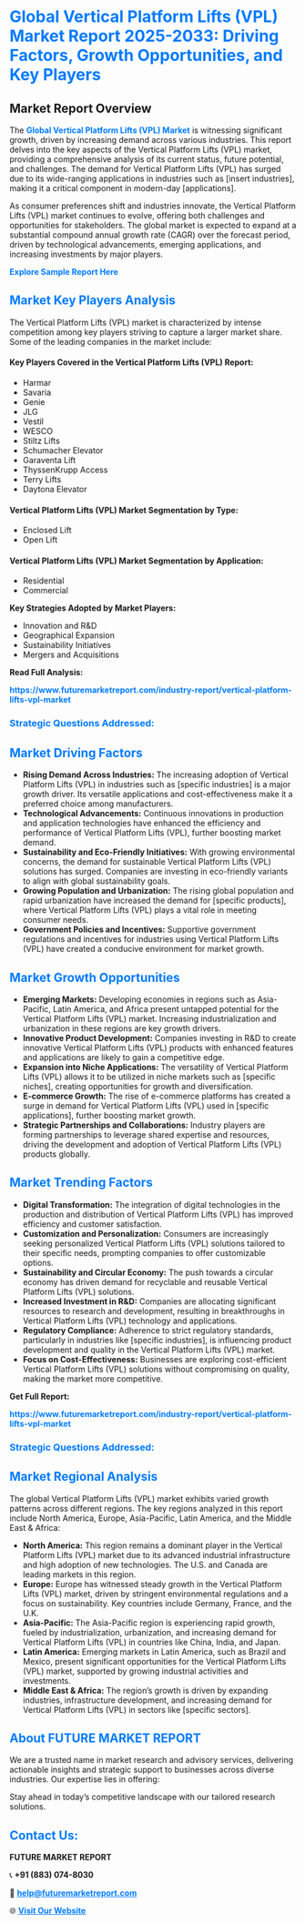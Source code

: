 <h1 style="color: #007BFF;">Global Vertical Platform Lifts (VPL) Market Report 2025-2033: Driving Factors, Growth Opportunities, and Key Players</h1>

<section id="overview">
<h2>Market Report Overview</h2>
<p>The <a href="https://www.futuremarketreport.com/industry-report/vertical-platform-lifts-vpl-market" style="color: #007BFF; text-decoration: none;"><strong>Global Vertical Platform Lifts (VPL) Market</strong></a> is witnessing significant growth, driven by increasing demand across various industries. This report delves into the key aspects of the Vertical Platform Lifts (VPL) market, providing a comprehensive analysis of its current status, future potential, and challenges. The demand for Vertical Platform Lifts (VPL) has surged due to its wide-ranging applications in industries such as [insert industries], making it a critical component in modern-day [applications].</p>
<p>As consumer preferences shift and industries innovate, the Vertical Platform Lifts (VPL) market continues to evolve, offering both challenges and opportunities for stakeholders. The global market is expected to expand at a substantial compound annual growth rate (CAGR) over the forecast period, driven by technological advancements, emerging applications, and increasing investments by major players.</p>
</section>

<section id="overview">
<p><a href="https://www.futuremarketreport.com/request-sample/reportId=88888" style="color: #007BFF; text-decoration: none;"><strong>Explore Sample Report Here</strong></a></p>
</section>

<section id="key-players">
<h2 style="color: #007BFF;">Market Key Players Analysis</h2>
<p>The Vertical Platform Lifts (VPL) market is characterized by intense competition among key players striving to capture a larger market share. Some of the leading companies in the market include:</p>
<h4>Key Players Covered in the Vertical Platform Lifts (VPL) Report:</h4>
<ul><li>Harmar</li><li>Savaria</li><li>Genie</li><li>JLG</li><li>Vestil</li><li>WESCO</li><li>Stiltz Lifts</li><li>Schumacher Elevator</li><li>Garaventa Lift</li><li>ThyssenKrupp Access</li><li>Terry Lifts</li><li>Daytona Elevator</li></ul>
<h4>Vertical Platform Lifts (VPL) Market Segmentation by Type:</h4>
<ul><li>Enclosed Lift</li><li>Open Lift</li></ul>

<h4>Vertical Platform Lifts (VPL) Market Segmentation by Application:</h4>
<ul><li>Residential</li><li>Commercial</li></ul>
<p><strong>Key Strategies Adopted by Market Players:</strong></p>
<ul>
<li>Innovation and R&D</li>
<li>Geographical Expansion</li>
<li>Sustainability Initiatives</li>
<li>Mergers and Acquisitions</li>
</ul>
</section>

<section>
<p><strong>Read Full Analysis: </strong></p><a href="https://www.futuremarketreport.com/industry-report/vertical-platform-lifts-vpl-market" style="color: #007BFF; text-decoration: none;"><strong>https://www.futuremarketreport.com/industry-report/vertical-platform-lifts-vpl-market</strong></a>
<h3 style="color: #007BFF;">Strategic Questions Addressed:</h3>
</section>

<section id="driving-factors">
<h2 style="color: #007BFF;">Market Driving Factors</h2>
<ul>
<li><strong>Rising Demand Across Industries:</strong> The increasing adoption of Vertical Platform Lifts (VPL) in industries such as [specific industries] is a major growth driver. Its versatile applications and cost-effectiveness make it a preferred choice among manufacturers.</li>
<li><strong>Technological Advancements:</strong> Continuous innovations in production and application technologies have enhanced the efficiency and performance of Vertical Platform Lifts (VPL), further boosting market demand.</li>
<li><strong>Sustainability and Eco-Friendly Initiatives:</strong> With growing environmental concerns, the demand for sustainable Vertical Platform Lifts (VPL) solutions has surged. Companies are investing in eco-friendly variants to align with global sustainability goals.</li>
<li><strong>Growing Population and Urbanization:</strong> The rising global population and rapid urbanization have increased the demand for [specific products], where Vertical Platform Lifts (VPL) plays a vital role in meeting consumer needs.</li>
<li><strong>Government Policies and Incentives:</strong> Supportive government regulations and incentives for industries using Vertical Platform Lifts (VPL) have created a conducive environment for market growth.</li>
</ul>
</section>

<section id="growth-opportunities">
<h2 style="color: #007BFF;">Market Growth Opportunities</h2>
<ul>
<li><strong>Emerging Markets:</strong> Developing economies in regions such as Asia-Pacific, Latin America, and Africa present untapped potential for the Vertical Platform Lifts (VPL) market. Increasing industrialization and urbanization in these regions are key growth drivers.</li>
<li><strong>Innovative Product Development:</strong> Companies investing in R&D to create innovative Vertical Platform Lifts (VPL) products with enhanced features and applications are likely to gain a competitive edge.</li>
<li><strong>Expansion into Niche Applications:</strong> The versatility of Vertical Platform Lifts (VPL) allows it to be utilized in niche markets such as [specific niches], creating opportunities for growth and diversification.</li>
<li><strong>E-commerce Growth:</strong> The rise of e-commerce platforms has created a surge in demand for Vertical Platform Lifts (VPL) used in [specific applications], further boosting market growth.</li>
<li><strong>Strategic Partnerships and Collaborations:</strong> Industry players are forming partnerships to leverage shared expertise and resources, driving the development and adoption of Vertical Platform Lifts (VPL) products globally.</li>
</ul>
</section>

<section id="trending-factors">
<h2 style="color: #007BFF;">Market Trending Factors</h2>
<ul>
<li><strong>Digital Transformation:</strong> The integration of digital technologies in the production and distribution of Vertical Platform Lifts (VPL) has improved efficiency and customer satisfaction.</li>
<li><strong>Customization and Personalization:</strong> Consumers are increasingly seeking personalized Vertical Platform Lifts (VPL) solutions tailored to their specific needs, prompting companies to offer customizable options.</li>
<li><strong>Sustainability and Circular Economy:</strong> The push towards a circular economy has driven demand for recyclable and reusable Vertical Platform Lifts (VPL) solutions.</li>
<li><strong>Increased Investment in R&D:</strong> Companies are allocating significant resources to research and development, resulting in breakthroughs in Vertical Platform Lifts (VPL) technology and applications.</li>
<li><strong>Regulatory Compliance:</strong> Adherence to strict regulatory standards, particularly in industries like [specific industries], is influencing product development and quality in the Vertical Platform Lifts (VPL) market.</li>
<li><strong>Focus on Cost-Effectiveness:</strong> Businesses are exploring cost-efficient Vertical Platform Lifts (VPL) solutions without compromising on quality, making the market more competitive.</li>
</ul>
</section>

<section>
<p><strong>Get Full Report: </strong></p><a href="https://www.futuremarketreport.com/industry-report/vertical-platform-lifts-vpl-market" style="color: #007BFF; text-decoration: none;"><strong>https://www.futuremarketreport.com/industry-report/vertical-platform-lifts-vpl-market</strong></a>
<h3 style="color: #007BFF;">Strategic Questions Addressed:</h3>
</section>


<section id="regional-analysis">
<h2 style="color: #007BFF;">Market Regional Analysis</h2>
<p>The global Vertical Platform Lifts (VPL) market exhibits varied growth patterns across different regions. The key regions analyzed in this report include North America, Europe, Asia-Pacific, Latin America, and the Middle East & Africa:</p>
<ul>
<li><strong>North America:</strong> This region remains a dominant player in the Vertical Platform Lifts (VPL) market due to its advanced industrial infrastructure and high adoption of new technologies. The U.S. and Canada are leading markets in this region.</li>
<li><strong>Europe:</strong> Europe has witnessed steady growth in the Vertical Platform Lifts (VPL) market, driven by stringent environmental regulations and a focus on sustainability. Key countries include Germany, France, and the U.K.</li>
<li><strong>Asia-Pacific:</strong> The Asia-Pacific region is experiencing rapid growth, fueled by industrialization, urbanization, and increasing demand for Vertical Platform Lifts (VPL) in countries like China, India, and Japan.</li>
<li><strong>Latin America:</strong> Emerging markets in Latin America, such as Brazil and Mexico, present significant opportunities for the Vertical Platform Lifts (VPL) market, supported by growing industrial activities and investments.</li>
<li><strong>Middle East & Africa:</strong> The region’s growth is driven by expanding industries, infrastructure development, and increasing demand for Vertical Platform Lifts (VPL) in sectors like [specific sectors].</li>
</ul>
</section>

<footer>
<h2 style="color: #007BFF;">About FUTURE MARKET REPORT</h2>
<p>We are a trusted name in market research and advisory services, delivering actionable insights and strategic support to businesses across diverse industries. Our expertise lies in offering:</p>

<p>Stay ahead in today’s competitive landscape with our tailored research solutions.</p>

<h2 style="color: #007BFF;">Contact Us:</h2>
<p><strong>FUTURE MARKET REPORT</strong></p>
<p>📞 <strong>+91 (883) 074-8030</strong></p>
<p>📧 <strong><a href="mailto:help@futuremarketreport.com" style="color: #007BFF;">help@futuremarketreport.com</a></strong></p>
<p>🌐 <strong><a href="https://www.futuremarketreport.com/" style="color: #007BFF;">Visit Our Website</a></strong></p>
</footer>